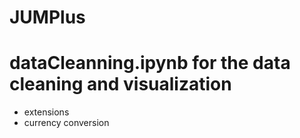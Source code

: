 # JUMPlus
# dataCleanning.ipynb for the data cleaning and visualization
- extensions
- currency conversion

